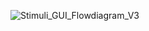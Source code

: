![Stimuli_GUI_Flowdiagram_V3](https://github.com/user-attachments/assets/f38fa386-4714-4c7e-84b2-646da668a556)

